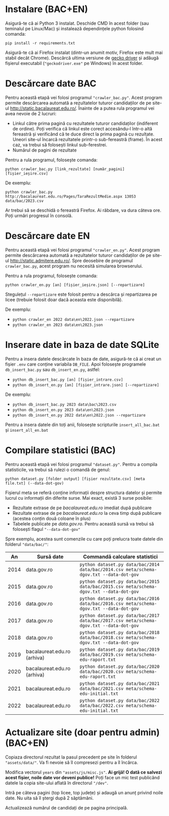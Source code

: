 # Instalare (BAC+EN)

Asigură-te că ai Python 3 instalat. Deschide CMD în acest folder (sau teminalul pe Linux/Mac) și instalează dependințele python folosind comanda:

`pip install -r requirements.txt`

Asigură-te că ai Firefox instalat (dintr-un anumit motiv, Firefox este mult mai stabil decât Chrome). Descărcă ultima versiune de [gecko driver](https://github.com/mozilla/geckodriver/releases) și adăugă fișierul executabil (`"geckodriver.exe"` pe Windows) în acest folder.

# Descărcare date BAC

Pentru această etapă vei folosi programul `"crawler_bac.py"`. Acest program permite descărcarea automată a rezultatelor tuturor candidaților de pe site-ul http://static.bacalaureat.edu.ro/. Înainte de a putea rula programul vei avea nevoie de 2 lucruri:

- Linkul către prima pagină cu rezultatele tuturor candidaților (indiferent de ordine). Poți verifica că linkul este corect accesându-l într-o altă fereastră și verificând că te duce direct la prima pagină cu rezultate. Uneori site-ul încarcă rezultatele printr-o sub-fereastră (frame). În acest caz, va trebui să folosești linkul sub-ferestrei.
- Numărul de pagini de rezultate

Pentru a rula programul, folosește comanda:

`python crawler_bac.py [link_rezultate] [număr_pagini] [fișier_ieșire.csv]`

De exemplu:

`python crawler_bac.py http://bacalaureat.edu.ro/Pages/TaraRezultMedie.aspx 13053 data/bac/2023.csv`

Ar trebui să se deschidă o fereastră Firefox. Ai răbdare, va dura câteva ore. Poți urmări progresul în consolă.

# Descărcare date EN

Pentru această etapă vei folosi programul `"crawler_en.py"`. Acest program permite descărcarea automată a rezultatelor tuturor candidaților de pe site-ul http://static.admitere.edu.ro/. Spre deosebire de programul `crawler_bac.py`, acest program nu necesită simularea browserului.

Pentru a rula programul, folosește comanda:

`python crawler_en.py [an] [fișier_ieșire.json] [--repartizare]`

Stegulețul `--repartizare` este folosit pentru a descărca și repartizarea pe licee (trebuie folosit doar dacă aceasta este disponibilă).

De exemplu:

- `python crawler_en 2022 data\en\2022.json --repartizare`
- `python crawler_en 2023 data\en\2023.json`

# Inserare date in baza de date SQLite

Pentru a insera datele descărcate în baza de date, asigură-te că ai creat un fișier `.env` care conține variabila `DB_FILE`. Apoi folosește programele `db_insert_bac.py` sau `db_insert_en.py`, astfel:

- `python db_insert_bac.py [an] [fișier_intrare.csv]`
- `python db_insert_en.py [an] [fișier_intrare.json] [--repartizare]`

De exemplu:

- `python db_insert_bac.py 2023 data\bac\2023.csv`
- `python db_insert_en.py 2023 data\en\2023.json`
- `python db_insert_en.py 2022 data\en\2022.json --repartizare`

Pentru a insera datele din toți anii, folosește scripturile `insert_all_bac.bat` și `insert_all_en.bat`

# Compilare statistici (BAC)

Pentru această etapă vei folosi programul `"dataset.py"`. Pentru a compila statisticile, va trebui să rulezi o comandă de genul:

`python dataset.py [folder output] [fișier rezultate.csv] [meta file.txt] (--data-dot-gov)`

Fișierul meta se referă conține informații despre structura datelor și permite lucrul cu informații din diferite surse. Mai exact, există 3 surse posibile:

- Rezultate extrase de pe _bacalaureat.edu.ro_ imediat după publicare
- Rezultate extrase de pe _bacalaureat.edu.ro_ la ceva timp după publicare (acestea conțin două coloane în plus)
- Tabelele publicate pe _data.gov.ro_. Pentru această sursă va trebui să folosești flagul `"--data-dot-gov"`

Spre exemplu, acestea sunt comenzile cu care poți prelucra toate datele din folderul `"data/bac/"`:

| **An** | **Sursă date**              | **Commandă calculare statistici**                                                       |
| ------ | --------------------------- | --------------------------------------------------------------------------------------- |
| 2014   | data.gov.ro                 | `python dataset.py data/bac/2014 data/bac/2014.csv meta/schema-dgov.txt --data-dot-gov` |
| 2015   | data.gov.ro                 | `python dataset.py data/bac/2015 data/bac/2015.csv meta/schema-dgov.txt --data-dot-gov` |
| 2016   | data.gov.ro                 | `python dataset.py data/bac/2016 data/bac/2016.csv meta/schema-dgov.txt --data-dot-gov` |
| 2017   | data.gov.ro                 | `python dataset.py data/bac/2017 data/bac/2017.csv meta/schema-dgov.txt --data-dot-gov` |
| 2018   | data.gov.ro                 | `python dataset.py data/bac/2018 data/bac/2018.csv meta/schema-dgov.txt --data-dot-gov` |
| 2019   | bacalaureat.edu.ro (arhiva) | `python dataset.py data/bac/2019 data/bac/2019.csv meta/schema-edu-raport.txt`          |
| 2020   | bacalaureat.edu.ro (arhiva) | `python dataset.py data/bac/2020 data/bac/2020.csv meta/schema-edu-raport.txt`          |
| 2021   | bacalaureat.edu.ro          | `python dataset.py data/bac/2021 data/bac/2021.csv meta/schema-edu-initial.txt`         |
| 2022   | bacalaureat.edu.ro          | `python dataset.py data/bac/2022 data/bac/2022.csv meta/schema-edu-initial.txt`         |

# Actualizare site (doar pentru admin) (BAC+EN)

Copiaza directorul rezultat la pasul precedent pe site în folderul `"assets/data/"`. Va fi nevoie să îl compresezi pentru a îl încărca.

Modifica vectorul `years` din `"assets/js/misc.js"`. **Ai grijă! O dată ce salvezi acest fișier, noile date vor deveni publice!** Poți face un mic test publicând datele la copia site-ului aflată în directorul `"/dev"`.

Intră pe câteva pagini (top licee, top județe) și adaugă un anunț privind noile date. Nu uita să îl ștergi după 2 săptămâni.

Actualizează numărul de candidați de pe pagina principală.
